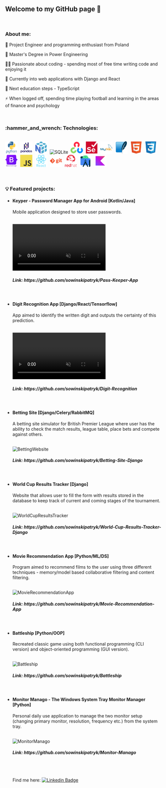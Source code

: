 <h2>Welcome to my GitHub page 👋</h2>

<br>
<h3>About me:</h3>
<p>🔭 Project Engineer and programming enthusiast from Poland</p>
<p>📄 Master's Degree in Power Engineering</p>
<p>👨‍💻 Passionate about coding - spending most of free time writing code and enjoying it</p>
<p>🌱 Currently into web applications with Django and React</p>
<p>📝 Next education steps - TypeScript</p>
<p>⚡ When logged off, spending time playing football and learning in the areas of finance and psychology</p>

<br>
<h3>:hammer_and_wrench: Technologies: </h3>
<div>
<br>
  <img src="https://github.com/devicons/devicon/blob/master/icons/python/python-original-wordmark.svg"  title="Python" alt="Python" width="40" height="40"/>&nbsp;
  <img src="https://github.com/devicons/devicon/blob/master/icons/pandas/pandas-original-wordmark.svg"  title="Pandas" alt="Pandas" width="40" height="40"/>&nbsp;
  <img src="https://github.com/devicons/devicon/blob/master/icons/numpy/numpy-original.svg"  title="Numpy" alt="Numpy" width="40" height="40"/>&nbsp;
    <img src="https://user-images.githubusercontent.com/91700001/210428078-fe7de289-2b7c-44c5-bc91-6d231c877000.png" title="Django" alt="SQLite" width="40" height="40"/>&nbsp;
    <img src="https://github.com/devicons/devicon/blob/master/icons/opencv/opencv-original.svg"  title="OpenCV" alt="OpenCV" width="40" height="40"/>&nbsp;
  <img src="https://github.com/devicons/devicon/blob/master/icons/selenium/selenium-original.svg"  title="Selenium" alt="Selenium" width="40" height="40"/>&nbsp;
  <img src="https://github.com/devicons/devicon/blob/master/icons/mysql/mysql-original-wordmark.svg"  title="MySQL" alt="MySQL" width="40" height="40"/>&nbsp;
    <img src="https://github.com/devicons/devicon/blob/master/icons/sqlite/sqlite-original.svg"  title="SQLite" alt="SQLite" width="40" height="40"/>&nbsp;
  <img src="https://github.com/devicons/devicon/blob/master/icons/html5/html5-original.svg" title="HTML5" alt="HTML5" width="40" height="40"/>&nbsp;
  <img src="https://github.com/devicons/devicon/blob/master/icons/css3/css3-original.svg"  title="CSS3" alt="CSS3" width="40" height="40"/>&nbsp;
    <img src="https://github.com/devicons/devicon/blob/master/icons/bootstrap/bootstrap-original-wordmark.svg"  title="Bootstrap" alt="Bootstrap" width="40" height="40"/>&nbsp;
  <img src="https://github.com/devicons/devicon/blob/master/icons/javascript/javascript-original.svg"  title="JavaScript" alt="JavaScript" width="40" height="40"/>&nbsp;
  <img src="https://github.com/devicons/devicon/blob/master/icons/react/react-original-wordmark.svg"  title="React" alt="React" width="40" height="40"/>&nbsp;
  <img src="https://github.com/devicons/devicon/blob/master/icons/git/git-plain-wordmark.svg"  title="Git" alt="Git" width="40" height="40"/>&nbsp;
  <img src="https://github.com/devicons/devicon/blob/master/icons/redhat/redhat-plain-wordmark.svg"  title="RedHat" alt="RedHat" width="40" height="40"/>&nbsp;
  <img src="https://github.com/devicons/devicon/blob/master/icons/androidstudio/androidstudio-original.svg"  title="AndroidStudio" alt="AndroidStudio" width="40" height="40"/>&nbsp;
  <img src="https://github.com/devicons/devicon/blob/master/icons/kotlin/kotlin-original.svg"  title="Kotlin" alt="Kotlin" width="40" height="40"/>&nbsp;
</div>
<br><br>

<h3>💡 Featured projects: </h3>
<ul>
<li><h4>Keyper - Password Manager App for Android [Kotlin/Java]</h4></li>
<p>Mobile application designed to store user passwords.</p>
<br>
<video src="https://user-images.githubusercontent.com/91700001/176556986-1ffe7a66-4a87-47cf-8b80-8f138fc63572.mp4" data-canonical-src="https://user-images.githubusercontent.com/91700001/176556986-1ffe7a66-4a87-47cf-8b80-8f138fc63572.mp4" controls="controls" muted="muted" class="d-block rounded-bottom-2 border-top width-fit" style="max-height:640px;"></video>
<h5>Link: https://github.com/sowinskipatryk/Pass-Keeper-App</h5>
<br>
<li><h4>Digit Recognition App [Django/React/Tensorflow]</h4></li>
<p>App aimed to identify the written digit and outputs the certainty of this prediction.</p>
<br>
<video src="https://user-images.githubusercontent.com/91700001/218334455-9fe0d182-3f51-4656-8f8e-309011afdc98.mp4" data-canonical-src="https://user-images.githubusercontent.com/91700001/218334455-9fe0d182-3f51-4656-8f8e-309011afdc98.mp4" controls="controls" muted="muted" class="d-block rounded-bottom-2 border-top width-fit" style="max-height:640px;"></video>
<h5>Link: https://github.com/sowinskipatryk/Digit-Recognition</h5>
<br>
<li><h4>Betting Site [Django/Celery/RabbitMQ]</h4></li>
<p>A betting site simulator for British Premier League where user has the ability to check the match results, league table, place bets and compete against others.</p>
<br>
<image src="https://user-images.githubusercontent.com/91700001/220476595-646e7642-97ef-4f3f-a43f-8ae4ce34cc68.PNG" alt="BettingWebsite">
<h5>Link: https://github.com/sowinskipatryk/Betting-Site-Django</h5>
<br>
<li><h4>World Cup Results Tracker [Django]</h4></li>
<p>Website that allows user to fill the form with results stored in the database to keep track of current and coming stages of the tournament.</p>
<br>
<image src="https://user-images.githubusercontent.com/91700001/215223240-07d41208-ff81-4d00-b8dc-1c7293a2417f.png" alt="WorldCupResultsTracker">
<h5>Link: https://github.com/sowinskipatryk/World-Cup-Results-Tracker-Django</h5>
<br>
<li><h4>Movie Recommendation App [Python/ML/DS]</h4></li>
<p>Program aimed to recommend films to the user using three different techniques - memory/model based collaborative filtering and content filtering.</p>
<br>
<image src="https://github.com/sowinskipatryk/Movie-Recommendation-App/blob/master/showcase/model_based_result.png" alt="MovieRecommendationApp">
<h5>Link: https://github.com/sowinskipatryk/Movie-Recommendation-App</h5>
<br>
<li><h4>Battleship [Python/OOP]</h4></li>
<p>Recreated classic game using both functional programming (CLI version) and object-oriented programming (GUI version).</p>
<br>
<image src="https://github.com/sowinskipatryk/Battleship/blob/master/showcase.gif" height=350 width=500 alt="Battleship">
<h5>Link: https://github.com/sowinskipatryk/Battleship</h5>
<br>
<li><h4>Monitor Manago - The Windows System Tray Monitor Manager [Python]</h4></li>
<p>Personal daily use application to manage the two monitor setup (changing primary monitor, resolution, frequency etc.) from the system tray.</p>
<br>
<img src="https://github.com/sowinskipatryk/Monitor-Manago/raw/main/screens/showcase.gif" alt="MonitorManago">
<h5>Link: https://github.com/sowinskipatryk/Monitor-Manago</h5>

<br><br>

Find me here:    [![Linkedin Badge](https://img.shields.io/badge/-LinkedIn-blue?style=flat&logo=Linkedin&logoColor=white)](https://www.linkedin.com/in/patryk-sowi%C5%84ski-0a5631197/)
